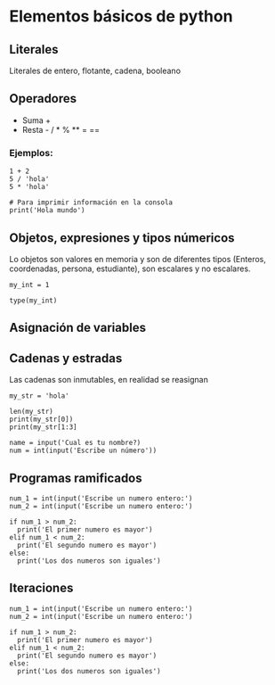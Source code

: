 # Elementos básicos de python

## Literales

Literales de entero, flotante, cadena, booleano

## Operadores

- Suma + 
- Resta -
/ * % ** = ==

### Ejemplos:

```[python]
1 + 2
5 / 'hola'
5 * 'hola'

# Para imprimir información en la consola
print('Hola mundo')
```
## Objetos, expresiones y tipos númericos

Lo objetos son valores en memoria y son de diferentes tipos (Enteros, coordenadas, persona, estudiante), son escalares y no escalares.

```[python]
my_int = 1

type(my_int)
```
## Asignación de variables

## Cadenas y estradas

Las cadenas son inmutables, en realidad se reasignan

```[python]
my_str = 'hola'

len(my_str)
print(my_str[0])
print(my_str[1:3]

name = input('Cual es tu nombre?)
num = int(input('Escribe un número'))
```

## Programas ramificados

```[python]
num_1 = int(input('Escribe un numero entero:')
num_2 = int(input('Escribe un numero entero:')

if num_1 > num_2:
  print('El primer numero es mayor')
elif num_1 < num_2:
  print('El segundo numero es mayor')
else:
  print('Los dos numeros son iguales')
```

## Iteraciones

```[python]
num_1 = int(input('Escribe un numero entero:')
num_2 = int(input('Escribe un numero entero:')

if num_1 > num_2:
  print('El primer numero es mayor')
elif num_1 < num_2:
  print('El segundo numero es mayor')
else:
  print('Los dos numeros son iguales')
```

